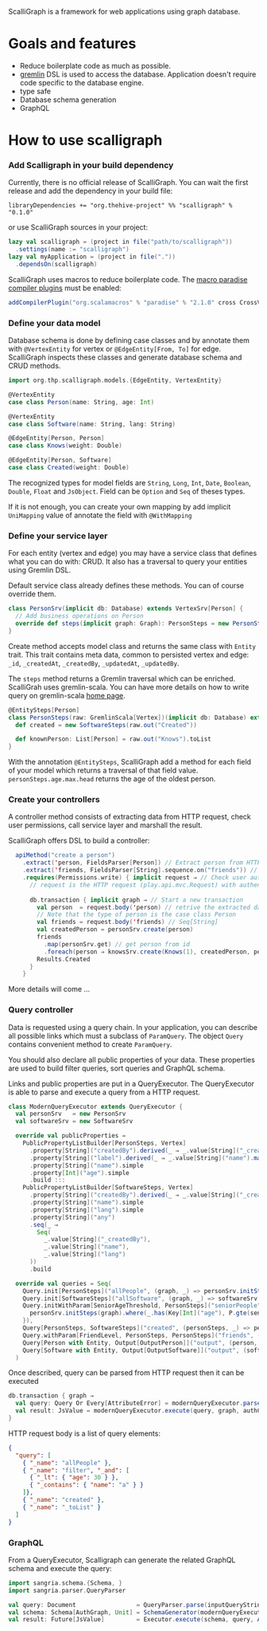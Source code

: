 ScalliGraph is a framework for web applications using graph database.

# Goals and features
 - Reduce boilerplate code as much as possible.
 - [gremlin](https://tinkerpop.apache.org/gremlin.html) DSL is used to access
 the database. Application doesn't require code specific to the database
 engine. 
 - type safe
 - Database schema generation
 - GraphQL
 
# How to use scalligraph

### Add Scalligraph in your build dependency
Currently, there is no official release of ScalliGraph. You can wait the first
release and add the dependency in your build file:
```
libraryDependencies += "org.thehive-project" %% "scalligraph" % "0.1.0"
```
or use ScalliGraph sources in your project:
```scala
lazy val scalligraph = (project in file("path/to/scalligraph"))
  .settings(name := "scalligraph")
lazy val myApplication = (project in file("."))
  .dependsOn(scalligraph)
```
ScalliGraph uses macros to reduce boilerplate code. The [macro paradise
compiler plugins](https://docs.scala-lang.org/overviews/macros/paradise.html)
must be enabled:
```scala
addCompilerPlugin("org.scalamacros" % "paradise" % "2.1.0" cross CrossVersion.full)
```

### Define your data model
Database schema is done by defining case classes and by annotate them with
`@VertexEntity` for vertex or `@EdgeEntity[From, To]` for edge. ScalliGraph
inspects these classes and generate database schema and CRUD methods.

```scala
import org.thp.scalligraph.models.{EdgeEntity, VertexEntity}

@VertexEntity
case class Person(name: String, age: Int)

@VertexEntity
case class Software(name: String, lang: String)

@EdgeEntity[Person, Person]
case class Knows(weight: Double)

@EdgeEntity[Person, Software]
case class Created(weight: Double)
```

The recognized types for model fields are `String`, `Long`, `Int`, `Date`,
`Boolean`, `Double`, `Float` and `JsObject`. Field can be `Option` and `Seq`
of theses types.

If it is not enough, you can create your own mapping by add implicit `UniMapping`
value of annotate the field with `@WithMapping`

### Define your service layer
For each entity (vertex and edge) you may have a service class that defines
what you can do with: CRUD. It also has a traversal to query your entities
using Gremlin DSL.

Default service class already defines these methods. You can of course override
them.
```scala
class PersonSrv(implicit db: Database) extends VertexSrv[Person] {
  // Add business operations on Person 
  override def steps(implicit graph: Graph): PersonSteps = new PersonSteps(graph.V.hasLabel(model.label))
}
```
Create method accepts model class and returns the same class with `Entity`
trait. This trait contains meta data, common to persisted vertex and edge:
`_id`, `_createdAt`, `_createdBy`, `_updatedAt`, `_updatedBy`.

The `steps` method returns a Gremlin traversal which can be enriched.
ScalliGrah uses gremlin-scala. You can have more details on how to write query
on gremlin-scala [home page](https://github.com/mpollmeier/gremlin-scala).
```scala
@EntitySteps[Person]
class PersonSteps(raw: GremlinScala[Vertex])(implicit db: Database) extends BaseVertexSteps[Person, PersonSteps](raw) {
  def created = new SoftwareSteps(raw.out("Created"))

  def knownPerson: List[Person] = raw.out("Knows").toList
}
```

With the annotation `@EntitySteps`, ScalliGraph add a method for each field of
your model which returns a traversal of that field value.
`personSteps.age.max.head` returns the age of the oldest person.
 
### Create your controllers
A controller method consists of extracting data from HTTP request, check user
permissions, call service layer and marshall the result.

ScalliGraph offers DSL to build a controller:
```scala
  apiMethod("create a person")
    .extract('person, FieldsParser[Person]) // Extract person from HTTP request
    .extract('friends, FieldsParser[String].sequence.on("friends")) // Extract a string under the name "friends"
    .requires(Permissions.write) { implicit request ⇒ // Check user authentication and verify if (s)he has the write permission
      // request is the HTTP request (play.api.mvc.Request) with authentication information (AuthContext)
      
      db.transaction { implicit graph ⇒ // Start a new transaction
        val person  = request.body('person) // retrive the extracted data from the HTTP request
        // Note that the type of person is the case class Person
        val friends = request.body('friends) // Seq[String]
        val createdPerson = personSrv.create(person)
        friends
          .map(personSrv.get) // get person from id
          .foreach(person ⇒ knowsSrv.create(Knows(1), createdPerson, person)) // then create edges 
        Results.Created
      }
    }
``` 

More details will come ...

### Query controller
Data is requested using a query chain. In your application, you can describe
all possible links which must a subclass of `ParamQuery`. The object `Query`
contains convenient method to create `ParamQuery`.

You should also declare all public properties of your data. These properties
are used to build filter queries, sort queries and GraphQL schema.

Links and public properties are put in a QueryExecutor. The QueryExecutor is
able to parse and execute a query from a HTTP request.

```scala
class ModernQueryExecutor extends QueryExecutor {
  val personSrv   = new PersonSrv
  val softwareSrv = new SoftwareSrv

  override val publicProperties =
    PublicPropertyListBuilder[PersonSteps, Vertex]
      .property[String]("createdBy").derived(_ ⇒ _.value[String]("_createdBy"))
      .property[String]("label").derived(_ ⇒ _.value[String]("name").map("Mister " + _))
      .property[String]("name").simple
      .property[Int]("age").simple
      .build :::
    PublicPropertyListBuilder[SoftwareSteps, Vertex]
      .property[String]("createdBy").derived(_ ⇒ _.value[String]("_createdBy"))
      .property[String]("name").simple
      .property[String]("lang").simple
      .property[String]("any")
      .seq(_ ⇒
        Seq(
          _.value[String]("_createdBy"),
          _.value[String]("name"),
          _.value[String]("lang")
      ))
      .build

  override val queries = Seq(
    Query.init[PersonSteps]("allPeople", (graph, _) => personSrv.initSteps(graph)),
    Query.init[SoftwareSteps]("allSoftware", (graph, _) => softwareSrv.initSteps(graph)),
    Query.initWithParam[SeniorAgeThreshold, PersonSteps]("seniorPeople", { (seniorAgeThreshold, graph, _) ⇒
      personSrv.initSteps(graph).where(_.has(Key[Int]("age"), P.gte(seniorAgeThreshold.age)))
    }),
    Query[PersonSteps, SoftwareSteps]("created", (personSteps, _) => personSteps.created),
    Query.withParam[FriendLevel, PersonSteps, PersonSteps]("friends", (friendLevel, personSteps, _) ⇒ personSteps.friends(friendLevel.level)),
    Query[Person with Entity, Output[OutputPerson]]("output", (person, _) ⇒ person),
    Query[Software with Entity, Output[OutputSoftware]]("output", (software, _) ⇒ software)
  )
```

Once described, query can be parsed from HTTP request then it can be executed
```scala
db.transaction { graph ⇒
  val query: Query Or Every[AttributeError] = modernQueryExecutor.parser(Field(request))
  val result: JsValue = modernQueryExecutor.execute(query, graph, authContext).toJson
}
```

HTTP request body is a list of query elements:
```json
{
  "query": [
    { "_name": "allPeople" },
    { "_name": "filter", "_and": [
      { "_lt": { "age": 30 } },
      { "_contains": { "name": "a" } }
    ]},
    { "_name": "created" },
    { "_name": "_toList" }
  ]
}
``` 

### GraphQL
From a QueryExecutor, Scalligraph can generate the related GraphQL schema and execute the query:
```scala
import sangria.schema.{Schema, }
import sangria.parser.QueryParser

val query: Document                 = QueryParser.parse(inputQueryString).get
val schema: Schema[AuthGraph, Unit] = SchemaGenerator(modernQueryExecutor)
val result: Future[JsValue]         = Executor.execute(schema, query, AuthGraph(Some(authContext), graph))
```